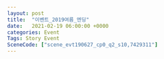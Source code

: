 ```yaml
---
layout: post
title:  "이벤트_2019여름_엔딩"
date:   2021-02-19 06:00:00 +0000
categories: Event
Tags: Story Event
SceneCode: ["scene_evt190627_cp0_q2_s10,7429311"]
---
```

